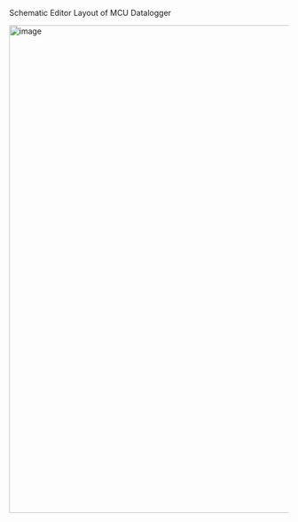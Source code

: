 Schematic Editor Layout of MCU Datalogger

<img width="1562" height="879" alt="image" src="https://github.com/user-attachments/assets/5e5b4d8c-e07f-4a4c-b71a-b249b426c208" />
